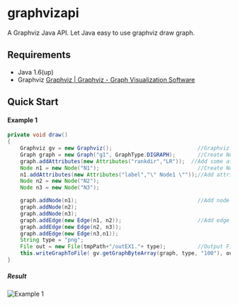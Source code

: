 # graphvizapi

A Graphviz Java API. Let Java easy to use graphviz draw graph.

## Requirements

* Java 1.6(up)
* Graphviz [Graphviz | Graphviz - Graph Visualization Software](www.graphviz.org/)

## Quick Start

#### Example 1
```java
private void draw()
{
    Graphviz gv = new Graphviz();                           //Graphviz Object.
    Graph graph = new Graph("g1", GraphType.DIGRAPH);       //Create New Gpaph.
    graph.addAttributes(new Attributes("rankdir","LR"));  //Add some attribute.
    Node n1 = new Node("N1");                               //Create Node Object.
    n1.addAttributes(new Attributes("label","\" Node1 \""));//Add attribute
    Node n2 = new Node("N2");
    Node n3 = new Node("N3");

    graph.addNode(n1);                                      //Add node to graph.
    graph.addNode(n2);
    graph.addNode(n3);
    graph.addEdge(new Edge(n1, n2));                        //Add edge
    graph.addEdge(new Edge(n2, n3));
    graph.addEdge(new Edge(n3,n1));
    String type = "png";
    File out = new File(tmpPath+"/outEX1."+ type);          //Output File.
    this.writeGraphToFile( gv.getGraphByteArray(graph, type, "100"), out );
}
```
##### Result
![Example 1](https://raw.githubusercontent.com/eternnoir/graphvizapi/master/Sample/outEX1.png)

